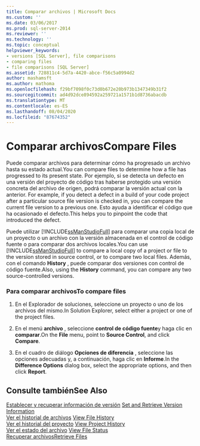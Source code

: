 ```yaml
---
title: Comparar archivos | Microsoft Docs
ms.custom: ''
ms.date: 03/06/2017
ms.prod: sql-server-2014
ms.reviewer: ''
ms.technology: ''
ms.topic: conceptual
helpviewer_keywords:
- versions [SQL Server], file comparisons
- comparing files
- file comparisons [SQL Server]
ms.assetid: 728811c4-5d7a-4420-abce-f56c5a0994d2
author: mashamsft
ms.author: mathoma
ms.openlocfilehash: f29bf7098f0c73d0b672e20b973b1347349b31f2
ms.sourcegitcommit: ad4d92dce894592a259721a1571b1d8736abacdb
ms.translationtype: MT
ms.contentlocale: es-ES
ms.lasthandoff: 08/04/2020
ms.locfileid: "87674352"
---
```

# <a name="compare-files"></a><span data-ttu-id="ca358-102">Comparar archivos</span><span class="sxs-lookup"><span data-stu-id="ca358-102">Compare Files</span></span>
  <span data-ttu-id="ca358-103">Puede comparar archivos para determinar cómo ha progresado un archivo hasta su estado actual.</span><span class="sxs-lookup"><span data-stu-id="ca358-103">You can compare files to determine how a file has progressed to its present state.</span></span> <span data-ttu-id="ca358-104">Por ejemplo, si se detecta un defecto en una versión del proyecto de código tras haberse protegido una versión concreta del archivo de origen, podrá comparar la versión actual con la anterior. </span><span class="sxs-lookup"><span data-stu-id="ca358-104">For example, if you detect a defect in a build of your code project after a particular source file version is checked in, you can compare the current file version to a previous one.</span></span> <span data-ttu-id="ca358-105">Esto ayuda a identificar el código que ha ocasionado el defecto.</span><span class="sxs-lookup"><span data-stu-id="ca358-105">This helps you to pinpoint the code that introduced the defect.</span></span>  
  
 <span data-ttu-id="ca358-106">Puede utilizar [!INCLUDE[ssManStudioFull](../includes/ssmanstudiofull-md.md)] para comparar una copia local de un proyecto o un archivo con la versión almacenada en el control de código fuente o para comparar dos archivos locales.</span><span class="sxs-lookup"><span data-stu-id="ca358-106">You can use [!INCLUDE[ssManStudioFull](../includes/ssmanstudiofull-md.md)] to compare a local copy of a project or file to the version stored in source control, or to compare two local files.</span></span> <span data-ttu-id="ca358-107">Además, con el comando **History** , puede comparar dos versiones con control de código fuente.</span><span class="sxs-lookup"><span data-stu-id="ca358-107">Also, using the **History** command, you can compare any two source-controlled versions.</span></span>  
  
### <a name="to-compare-files"></a><span data-ttu-id="ca358-108">Para comparar archivos</span><span class="sxs-lookup"><span data-stu-id="ca358-108">To compare files</span></span>  
  
1.  <span data-ttu-id="ca358-109">En el Explorador de soluciones, seleccione un proyecto o uno de los archivos del mismo.</span><span class="sxs-lookup"><span data-stu-id="ca358-109">In Solution Explorer, select either a project or one of the project files.</span></span>  
  
2.  <span data-ttu-id="ca358-110">En el menú **archivo** , seleccione **control de código fuente**y haga clic en **comparar**.</span><span class="sxs-lookup"><span data-stu-id="ca358-110">On the **File** menu, point to **Source Control**, and click **Compare**.</span></span>  
  
3.  <span data-ttu-id="ca358-111">En el cuadro de diálogo **Opciones de diferencia** , seleccione las opciones adecuadas y, a continuación, haga clic en **Informe**.</span><span class="sxs-lookup"><span data-stu-id="ca358-111">In the **Difference Options** dialog box, select the appropriate options, and then click **Report**.</span></span>  
  
## <a name="see-also"></a><span data-ttu-id="ca358-112">Consulte también</span><span class="sxs-lookup"><span data-stu-id="ca358-112">See Also</span></span>  
 <span data-ttu-id="ca358-113">[Establecer y recuperar información de versión](../../2014/database-engine/set-and-retrieve-version-information.md) </span><span class="sxs-lookup"><span data-stu-id="ca358-113">[Set and Retrieve Version Information](../../2014/database-engine/set-and-retrieve-version-information.md) </span></span>  
 <span data-ttu-id="ca358-114">[Ver el historial de archivos](../../2014/database-engine/view-file-history.md) </span><span class="sxs-lookup"><span data-stu-id="ca358-114">[View File History](../../2014/database-engine/view-file-history.md) </span></span>  
 <span data-ttu-id="ca358-115">[Ver el historial del proyecto](../../2014/database-engine/view-project-history.md) </span><span class="sxs-lookup"><span data-stu-id="ca358-115">[View Project History](../../2014/database-engine/view-project-history.md) </span></span>  
 <span data-ttu-id="ca358-116">[Ver el estado del archivo](../../2014/database-engine/view-file-status.md) </span><span class="sxs-lookup"><span data-stu-id="ca358-116">[View File Status](../../2014/database-engine/view-file-status.md) </span></span>  
 [<span data-ttu-id="ca358-117">Recuperar archivos</span><span class="sxs-lookup"><span data-stu-id="ca358-117">Retrieve Files</span></span>](../../2014/database-engine/retrieve-files.md)  
  
  

